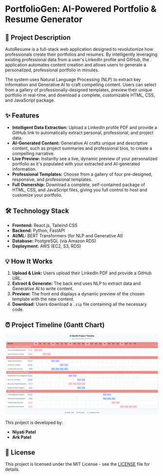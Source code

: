# PortfolioGen: AI-Powered Portfolio & Resume Generator

## 🚀 Project Description

AutoResume is a full-stack web application designed to revolutionize how professionals create their portfolios and resumes. By intelligently leveraging existing professional data from a user's LinkedIn profile and GitHub, the application automates content creation and allows users to generate a personalized, professional portfolio in minutes.

The system uses Natural Language Processing (NLP) to extract key information and Generative AI to craft compelling content. Users can select from a gallery of professionally-designed templates, preview their unique portfolio in real-time, and download a complete, customizable HTML, CSS, and JavaScript package.

## ✨ Features

* **Intelligent Data Extraction:** Upload a LinkedIn profile PDF and provide a GitHub link to automatically extract personal, professional, and project data.
* **AI-Generated Content:** Generative AI crafts unique and descriptive content, such as project summaries and professional bios, to create a compelling narrative.
* **Live Preview:** Instantly see a live, dynamic preview of your personalized portfolio as it's populated with your extracted and AI-generated information.
* **Professional Templates:** Choose from a gallery of four pre-designed, responsive, and professional templates.
* **Full Ownership:** Download a complete, self-contained package of HTML, CSS, and JavaScript files, giving you full control to host and customize your portfolio.

## 🛠️ Technology Stack

* **Frontend:** React.js, Taileind CSS
* **Backend:** Python, FastAPI
* **AI/ML:** BERT Transformers (for NLP and Generative AI)
* **Database:** PostgreSQL (via Amazon RDS)
* **Deployment:** AWS (EC2, S3, RDS)

## 💡 How It Works

1. **Upload & Link:** Users upload their LinkedIn PDF and provide a GitHub URL.
2. **Extract & Generate:** The back end uses NLP to extract data and Generative AI to write content.
3. **Preview:** The front end displays a dynamic preview of the chosen template with the new content.
4. **Download:** Users download a `.zip` file containing all the necessary code.

## ⏰ Project Timeline (Gantt Chart)

![1754198270049](image/README/1754198270049.png)

This project is developed by:

* **Niyati Patel** 
* **Ark Patel**

## 📄 License

This project is licensed under the MIT License - see the [LICENSE](LICENSE) file for details.
